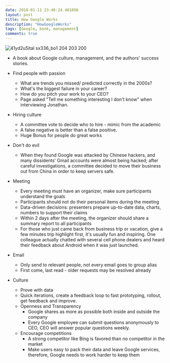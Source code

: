 ```yaml
---
date: 2018-01-11 23:40:24.401898
layout: post
title: How Google Works
description: "HowGoogleWorks"
tags: [Google, book, management]
comments: true
---
```

![41yd2u5ital _sx336_bo1 204 203 200_](https://user-images.githubusercontent.com/5177427/34846296-87cc379a-f6cc-11e7-87ab-6284efa74268.jpg)

* A book about Google culture, management, and the authors' success stories.

* Find people with passion
  - What are trends you missed/ predicted correctly in the 2000s?
  - What's the biggest failure in your career?
  - How do you pitch your work to your CEO?
  - Page asked "Tell me something interesting I don't know" when interviewing Jonathan. 

* Hiring culture
  - A committee vote to decide who to hire - mimic from the academic
  - A false negative is better than a false positive.
  - Huge Bonus for people do great works
 
* Don't do evil
  - When they found Google was attacked by Chinese hackers, and many dissidents' Gmail accounts were almost being hacked; after careful investigations, a committee decided to move their business out from China in order to keep servers safe.

* Meeting
  - Every meeting must have an organizer, make sure participants understand the goals
  - Participants should not do their personal items during the meeting
  - Data-driven decisions: presenters prepare up-to-date data, charts, numbers to support their claims
  - Within 2 days after the meeting, the organizer should share a summary report to all participants
  - For those who just came back from business trip or vacation, give a few minutes trip highlight first, it's usually fun and inspiring. One colleague actually chatted with several cell phone dealers and heard their feedback about Android when it was just launched.  

* Email
  - Only send to relevant people, not every email goes to group alias
  - First come, last read - older requests may be resolved already

* Culture
  - Prove with data
  - Quick iterations, create a feedback loop to fast prototyping, rollout, get feedback and improve.
  - Openness and Transparency 
    - Google shares as more as possible both inside and outside the company
    - Every Google employee can submit questions anonymously to CEO, CEO will answer popular questions weekly.
  - Encourage competitions
    - A strong competitor like Bing is favored than no competitor in the market
    - Make users easy to pack their data and leave Google services, therefore, Google needs to work harder to keep them


